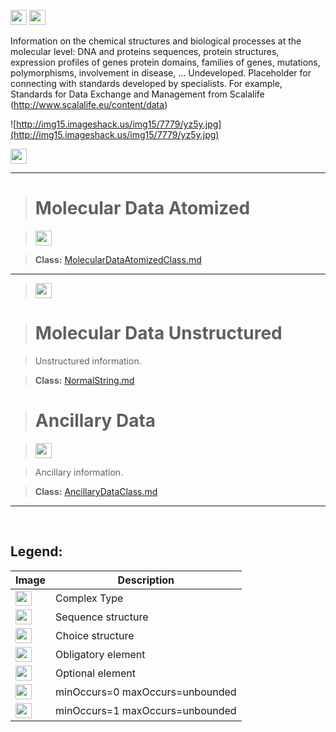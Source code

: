 <img src='http://imageshack.us/a/img16/5397/multipleg.jpg' width='26' height='24' /> <img src='http://img6.imageshack.us/img6/1315/sequencej.jpg' width='26' height='24' />

Information on the chemical structures and biological processes at the molecular level: DNA and proteins sequences, protein structures, expression profiles of genes protein domains, families of genes,  mutations, polymorphisms, involvement in disease, ... Undeveloped. Placeholder for connecting with standards developed by specialists. For example, Standards for Data Exchange and Management from Scalalife (http://www.scalalife.eu/content/data)


![http://img15.imageshack.us/img15/7779/yz5y.jpg](http://img15.imageshack.us/img15/7779/yz5y.jpg)




<img src='http://img266.imageshack.us/img266/2791/choice.jpg' width='26' height='24' />


---

> # Molecular Data Atomized #

> <img src='http://imageshack.us/a/img16/5397/multipleg.jpg' width='26' height='24' />

> <b>Class:</b>  [MolecularDataAtomizedClass.md](../wiki/MolecularDataAtomizedClass.md)


---


> <img src='http://img6.imageshack.us/img6/1315/sequencej.jpg' width='26' height='24' />

> # Molecular Data Unstructured #

> Unstructured information.

> <b>Class:</b>  [NormalString.md](../wiki/NormalString.md)


> # Ancillary Data #

> <img src='http://img198.imageshack.us/img198/6134/unoinfinito.jpg' width='26' height='24' />

> Ancillary information.

> <b>Class:</b>  [AncillaryDataClass.md](../wiki/AncillaryDataClass.md)


---

<br>
<h2><b>Legend:</b></h2>

<table><thead><th>Image</th><th>Description</th></thead><tbody>
<tr><td><img src='http://imageshack.us/a/img16/5397/multipleg.jpg' width='26' height='24' /></td><td>Complex Type</td></tr>
<tr><td><img src='http://img6.imageshack.us/img6/1315/sequencej.jpg' width='26' height='24' /></td><td>Sequence structure</td></tr>
<tr><td><img src='http://img266.imageshack.us/img266/2791/choice.jpg' width='26' height='24' /></td><td>Choice structure</td></tr>
<tr><td><img src='http://img52.imageshack.us/img52/2777/elementkw.jpg' width='26' height='24' /></td><td>Obligatory element</td></tr>
<tr><td><img src='http://img585.imageshack.us/img585/4808/optional.jpg' width='26' height='24' /></td><td>Optional element</td></tr>
<tr><td><img src='http://img19.imageshack.us/img19/4356/infinitol.jpg' width='26' height='24' /></td><td>minOccurs=0 maxOccurs=unbounded</td></tr>
<tr><td><img src='http://img198.imageshack.us/img198/6134/unoinfinito.jpg' width='26' height='24' /></td><td>minOccurs=1 maxOccurs=unbounded</td></tr>
